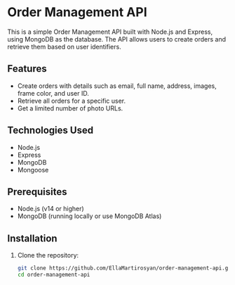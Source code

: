 # Order Management API

This is a simple Order Management API built with Node.js and Express, using MongoDB as the database. The API allows users to create orders and retrieve them based on user identifiers.

## Features

- Create orders with details such as email, full name, address, images, frame color, and user ID.
- Retrieve all orders for a specific user.
- Get a limited number of photo URLs.

## Technologies Used

- Node.js
- Express
- MongoDB
- Mongoose

## Prerequisites

- Node.js (v14 or higher)
- MongoDB (running locally or use MongoDB Atlas)

## Installation

1. Clone the repository:

   ```bash
   git clone https://github.com/EllaMartirosyan/order-management-api.git
   cd order-management-api
   ```
